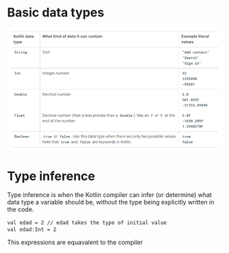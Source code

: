 # Basic data types

![dataType](./img/image.png)

# Type inference

Type inference is when the Kotlin compiler can infer (or determine) what data type a variable should be, without the type being explicitly written in the code.

```
val edad = 2 // edad takes the type of initial value
val edad:Int = 2
```

This expressions are equavalent to the compiler
